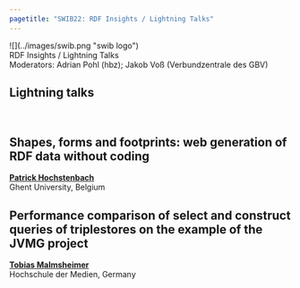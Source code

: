 ```yaml
---
pagetitle: "SWIB22: RDF Insights / Lightning Talks"
---
```



<div id="top">
<div class="column left">![](../images/swib.png "swib logo")</div>
<div class="column middle">RDF Insights / Lightning Talks</div>
<div class="column right"></div>
</div>

<div id="prog">
<div>Moderators: Adrian Pohl (hbz); Jakob Voß (Verbundzentrale des GBV)</div>
<!-- 2022-12-01 14:00 15:15</-->



## Lightning talks

<b></b><br />




## Shapes, forms and footprints: web generation of RDF data without coding

<b><u>Patrick Hochstenbach</u></b><br />
Ghent University, Belgium



## Performance comparison of select and construct queries of triplestores on the example of the JVMG project

<b><u>Tobias Malmsheimer</u></b><br />
Hochschule der Medien, Germany



</div>


